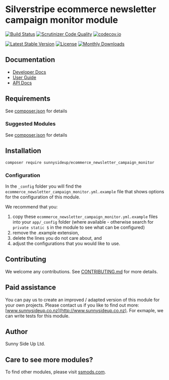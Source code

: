 # Silverstripe ecommerce newsletter campaign monitor module
[![Build Status](https://travis-ci.org/sunnysideup/silverstripe-ecommerce_newsletter_campaign_monitor.svg?branch=master)](https://travis-ci.org/sunnysideup/silverstripe-ecommerce_newsletter_campaign_monitor)
[![Scrutinizer Code Quality](https://scrutinizer-ci.com/g/sunnysideup/silverstripe-ecommerce_newsletter_campaign_monitor/badges/quality-score.png?b=master)](https://scrutinizer-ci.com/g/sunnysideup/silverstripe-ecommerce_newsletter_campaign_monitor/?branch=master)
[![codecov.io](https://codecov.io/github/sunnysideup/silverstripe-ecommerce_newsletter_campaign_monitor/coverage.svg?branch=master)](https://codecov.io/github/sunnysideup/silverstripe-ecommerce_newsletter_campaign_monitor?branch=master)

[![Latest Stable Version](https://poser.pugx.org/sunnysideup/ecommerce_newsletter_campaign_monitor/version)](https://packagist.org/packages/sunnysideup/ecommerce_newsletter_campaign_monitor)
[![License](https://poser.pugx.org/sunnysideup/ecommerce_newsletter_campaign_monitor/license)](https://packagist.org/packages/sunnysideup/ecommerce_newsletter_campaign_monitor)
[![Monthly Downloads](https://poser.pugx.org/sunnysideup/ecommerce_newsletter_campaign_monitor/d/monthly)](https://packagist.org/packages/sunnysideup/ecommerce_newsletter_campaign_monitor)


## Documentation



 * [Developer Docs](docs/en/INDEX.md)
 * [User Guide](docs/en/userguide.md)
 * [API Docs](http://docs.ssmods.com/sunnysideup/ecommerce_newsletter_campaign_monitor/classes.xhtml)


## Requirements



See [composer.json](composer.json) for details


### Suggested Modules



See [composer.json](composer.json) for details


## Installation


```
composer require sunnysideup/ecommerce_newsletter_campaign_monitor
```

### Configuration



In the `_config` folder you will find the `ecommerce_newsletter_campaign_monitor.yml.example`
file that shows options for the configuration of this module.

We recommend that you:

  1. copy these `ecommerce_newsletter_campaign_monitor.yml.example` files into your
`app/_config` folder (where available - otherwise search for `private static $` in the module to see what can be configured)
  2. remove the .example extension,
  3. delete the lines you do not care about, and
  4. adjust the configurations that you would like to use.


## Contributing



We welcome any contributions. See [CONTRIBUTING.md](CONTRIBUTING.md) for more details.

## Paid assistance



You can pay us to create an improved / adapted version of this module for your own projects.  Please contact us if you like to find out more: [www.sunnysideup.co.nz](http://www.sunnysideup.co.nz).  For exmaple, we can write tests for this module.  

## Author



Sunny Side Up Ltd.


## Care to see more modules?

To find other modules, please visit [ssmods.com](http://ssmods.com/).
